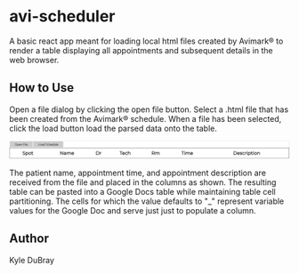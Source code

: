 # avi-scheduler
A basic react app meant for loading local html files created by Avimark® to render a table displaying all appointments and subsequent details in the web browser.

## How to Use
Open a file dialog by clicking the open file button. Select a .html file that has been created from the Avimark® schedule. When a file has been selected, click the load button load the parsed data onto the table.

![alt text](https://github.com/DuBrowski/avi-scheduler/blob/master/src/img/aviSchedHead.png?raw=true)

The patient name, appointment time, and appointment description are received from the file and placed in the columns as shown. The resulting table can be pasted into a Google Docs table while maintaining table cell partitioning.
The cells for which the value defaults to "_" represent variable values for the Google Doc and serve just just to populate a column.


## Author
Kyle DuBray
